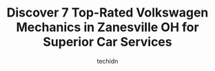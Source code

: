 ---
layout: ampstory
image: https://images.unsplash.com/photo-1639928848401-41650dc7238e?ixlib=rb-4.0.3&ixid=MnwxMjA3fDB8MHxwaG90by1wYWdlfHx8fGVufDB8fHx8&auto=format&fit=crop&w=640&h=853&q=80
author: techidn
featured: false
description: Entrust your vehicle to the 7 best Volkswagen Mechanic in Zanesville OH, USA and experience the difference they can make. With their extensive knowledge, state-of-the-art facilities, and com
title: Discover 7 Top-Rated Volkswagen Mechanics in Zanesville OH for Superior Car Services
cover:
   title: Discover 7 Top-Rated Volkswagen Mechanics in Zanesville OH for Superior Car Services
   subtitle: Rickpate
   background: https://images.unsplash.com/photo-1639928848401-41650dc7238e?ixlib=rb-4.0.3&ixid=MnwxMjA3fDB8MHxwaG90by1wYWdlfHx8fGVufDB8fHx8&auto=format&fit=crop&w=640&h=853&q=80

pages: 
 - layout: thirds
   top: <h1>#1 J & D Transimissions</h1>
   bottom: "<p>This place is amazing. They fixed what another shop jacked up and have also replaced a transmission in my old car. Highly recommend JD Transmission and I will be going th</p>"
   background: https://www.knot35.com/toplist/wp-content/uploads/2023/06/best-volkswagen-mechanic-1-in-zanesville-oh-1685841038.jpeg
   backgroundblur: true
 - layout: thirds
   top: <h1>#2 Dolens Garage</h1>
   bottom: "<p>9975 W Pike, Hopewell, OH 43746, United States</p>"
   background: https://www.knot35.com/toplist/wp-content/uploads/2023/06/best-volkswagen-mechanic-2-in-zanesville-oh-1685841038.jpeg
   cta:
      link: https://www.knot35.com/toplist/discover-7-top-rated-volkswagen-mechanics-in-zanesville-oh-for-superior-car-services/
      text: Discover 7 Top-Rated Volkswagen Mechanics in Zanesville OH for Superior Car Services
 - layout: thirds
   top: <h1>#3 Dutro Ford Lincoln Nissan</h1>
   bottom: "<p>131 S 5th St, Zanesville, OH 43701, United States</p>"
   background: https://www.knot35.com/toplist/wp-content/uploads/2023/06/best-volkswagen-mechanic-3-in-zanesville-oh-1685841038.jpeg
   cta:
      link: https://www.knot35.com/toplist/discover-7-top-rated-volkswagen-mechanics-in-zanesville-oh-for-superior-car-services/
      text: Discover 7 Top-Rated Volkswagen Mechanics in Zanesville OH for Superior Car Services
 - layout: thirds
   top: <h1>#4 A 2 Z Automotive and Tire Service, LLC</h1>
   bottom: "<p>1021 W Main St, Zanesville, OH 43701, United States</p>"
   background: https://images.unsplash.com/photo-1552083974-186346191183?ixlib=rb-4.0.3&ixid=MnwxMjA3fDB8MHxwaG90by1wYWdlfHx8fGVufDB8fHx8&auto=format&fit=crop&w=640&h=853&q=80
   cta:
      link: https://www.knot35.com/toplist/discover-7-top-rated-volkswagen-mechanics-in-zanesville-oh-for-superior-car-services/
      text: Discover 7 Top-Rated Volkswagen Mechanics in Zanesville OH for Superior Car Services
 - layout: thirds
   top: <h1>#5 Goodys Garage</h1>
   bottom: "<p>578 Pleasant Grove Rd, Zanesville, OH 43701, United States</p>"
   background: https://images.unsplash.com/photo-1489694553447-4c9339da310d?ixlib=rb-4.0.3&ixid=MnwxMjA3fDB8MHxwaG90by1wYWdlfHx8fGVufDB8fHx8&auto=format&fit=crop&w=640&h=853&q=80
   cta:
      link: https://www.knot35.com/toplist/discover-7-top-rated-volkswagen-mechanics-in-zanesville-oh-for-superior-car-services/
      text: Discover 7 Top-Rated Volkswagen Mechanics in Zanesville OH for Superior Car Services
 - layout: thirds
   top: <h1>#6 dillingers auto llc</h1>
   bottom: "<p>1306 Virginia St, Zanesville, OH 43701, United States</p>"
   background: https://images.unsplash.com/photo-1527066579998-dbbae57f45ce?ixlib=rb-4.0.3&ixid=MnwxMjA3fDB8MHxwaG90by1wYWdlfHx8fGVufDB8fHx8&auto=format&fit=crop&w=640&h=853&q=80
   cta:
      link: https://www.knot35.com/toplist/discover-7-top-rated-volkswagen-mechanics-in-zanesville-oh-for-superior-car-services/
      text: Discover 7 Top-Rated Volkswagen Mechanics in Zanesville OH for Superior Car Services
 - layout: thirds
   top: <h1>#7 Dutro Service Department</h1>
   bottom: "<p>3513, 132 S 5th St, Zanesville, OH 43701, United States</p>"
   background: https://images.unsplash.com/photo-1564951434112-64d74cc2a2d7?ixlib=rb-4.0.3&ixid=MnwxMjA3fDB8MHxwaG90by1wYWdlfHx8fGVufDB8fHx8&auto=format&fit=crop&w=640&h=853&q=80
   cta:
      link: https://www.knot35.com/toplist/discover-7-top-rated-volkswagen-mechanics-in-zanesville-oh-for-superior-car-services/
      text: Discover 7 Top-Rated Volkswagen Mechanics in Zanesville OH for Superior Car Services
 - layout: thirds
   middle: Continue reading...
   background: https://images.unsplash.com/photo-1567360425618-1594206637d2?ixlib=rb-4.0.3&ixid=MnwxMjA3fDB8MHxwaG90by1wYWdlfHx8fGVufDB8fHx8&auto=format&fit=crop&w=640&h=853&q=80
   cta:
      link: https://www.knot35.com/toplist/discover-7-top-rated-volkswagen-mechanics-in-zanesville-oh-for-superior-car-services/
      text: Discover 7 Top-Rated Volkswagen Mechanics in Zanesville OH for Superior Car Services
      
---